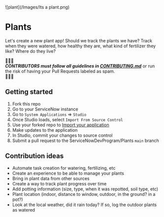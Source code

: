 ![plant](/Images/Its a plant.png)

# Plants

Let's create a new plant app! Should we track the plants we have? Track when they were watered, how healthy they are, what kind of fertilizer they like? Where do they live?

🔔🔔🔔<br>
***CONTRIBUTORS must follow all guidelines in [CONTRIBUTING.md](CONTRIBUTING.md)*** or run the risk of having your Pull Requests labeled as spam.<br>
🔔🔔🔔

## Getting started

1. Fork this repo
2. Go to your ServiceNow instance
3. Go to `System Applications` => `Studio`
4. Once Studio loads, select `Import From Source Control`
5. Use your forked repo to [Import your application](https://developer.servicenow.com/dev.do#!/learn/learning-plans/quebec/new_to_servicenow/app_store_learnv2_devenvironment_quebec_importing_an_application_from_source_control)
6. Make updates to the application
7. In Studio, commit your changes to source control
8. Submit a pull request to the ServiceNowDevProgram/Plants
 `main` branch

## Contribution ideas
- Automate task creation for watering, fertilizing, etc
- Create an experience to be able to manage your plants
- Bring in plant data from other sources
- Create a way to track plant progress over time
- Add potting information (size, type, when it was repotted, soil type, etc)
- Plant location (indoor, distance to window, outdoor, in the ground? in a pot?)
- Look at the local weather, did it rain today? If so, log the outdoor plants as watered
